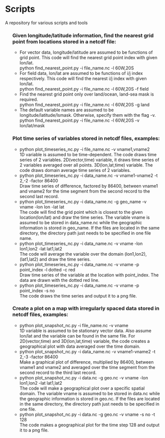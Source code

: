 # Scripts
A repository for various scripts and tools
<!DOCTYPE html>
<html lang="en">
  <head></head>
  <body>
    <ol>
      <h3>Given longitude/latitude information, find the nearest grid point from locations stored in a netcdf file:</h3>
        <ul><li>For vector data, longitude/latitude are assumed to be functions of grid point.
                This code will find the nearest grid point index with given lon/lat.<br> 
                python find_nearest_point.py -i file_name.nc -l 60W,20S
            </li>
            <li>For field data, lon/lat are assumed to be functions of i/j index respectively.
                This code will find the nearest i/j index with given lon/lat.<br>
                python find_nearest_point.py -i file_name.nc -l 60W,20S -f field</li>
            <li>Find the nearest grid point only over land/ocean, land-sea mask is required.<br> 
                python find_nearest_point.py -i file_name.nc -l 60W,20S -g land</li>           
            <li>The default variable names are assumed to be longitude/latitude/lsmask. 
                Otherwise, specify them with the flag -v.<br>
                python find_nearest_point.py -i file_name.nc -l 60W,20S -v lon/lat/mask</li>
        </ul>
      <h3>Plot time series of variables stored in netcdf files, examples:</h3>
        <ul><li>python plot_timeseries_nc.py -i file_name.nc -v vname1,vname2 <br>
                1D variable is assumed to be time-dependent. The code draws time series of 2 variables.
                2D(vector,time) variable, it draws time series of 2 variables averaged over all points.
                3D(lon,lat,time) variable. The code draws domain average time series of 2 variables.</li>
            <li>python plot_timeseries_nc.py -i data_name.nc -v vname1-vname2 -t 2,-2 -factor 86400<br>
                Draw time series of difference, factored by 86400, between vname1 and vname2 for the
                time segment from the second record to the second last record.</li>
            <li>python plot_timeseries_nc.py -i data_name.nc -g geo_name -v vname -lon lon -lat lat<br>
                The code will find the grid point which is closest to the given location(lon/lat) and 
                draw the time series. The variable vname is assumed to be stored in data_name.nc while
                the geographic information is stored in geo_name. If the files are located in the same
                directory, the directory path just needs to be specified in one file name.</li>
            <li>python plot_timeseries_nc.py -i data_name.nc -v vname -lon lon1,lon2 -lat lat1,lat2<br>
                The code will average the variable over the domain (lon1,lon2),(lat1,lat2) and draw
                the time series.</li>
            <li>python plot_timeseries_nc.py -i data_name.nc -v vname -p point_index -l dotted -c red<br>
                Draw time series of the variable at the location with point_index. The data are drawn
                with the dotted red line.</li>
            <li>python plot_timeseries_nc.py -i data_name.nc -v vname -p point_index -s no<br>
                The code draws the time series and output it to a png file.</li>
        </ul>
      <h3>Create a plot on a map with irregularly spaced data stored in netcdf files, examples:</h3>
        <ul><li>python plot_snapshot_nc.py -i file_name.nc -v vname<br> 
                1D variable is assumed to be stationary vector data. Also assume lon/lat and the variable
                can be found in the same file. For 2D(vector,time) and 3D(lon,lat,time) variable, the 
                code creates a geographical plot with data averaged over the time domain.</li>
            <li>python plot_snapshot_nc.py -i data_name.nc -v vname1-vname2 -t 2,-3 -factor 86400<br>
                Make a graphical plot of difference, multiplied by 86400, between vname1 and vname2 and
                averaged over the time segment from the second record to the third last record.</li>
            <li>python plot_snapshot_nc.py -i data.nc -g geo.nc -v vname -lon lon1,lon2 -lat lat1,lat2<br>
                The code will make a geographical plot over a specific spatial domain. The variable vname
                is assumed to be stored in data.nc while the geographic information is stored in geo.nc.
                If the files are located in the same directory, the directory path just needs to be
                specified in one file.</li>
            <li>python plot_snapshot_nc.py -i data.nc -g geo.nc -v vname -s no -t 128<br>
                The code makes a geographical plot for the time step 128 and output it to a png file.</li>
        </ul>
    </ol>
  </body>
</html>
